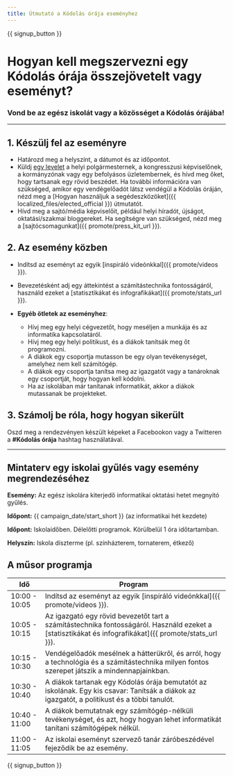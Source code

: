 ```yaml
---
title: Útmutató a Kódolás órája eseményhez
---
```


{{ signup_button }}

# Hogyan kell megszervezni egy Kódolás órája összejövetelt vagy eseményt?

### Vond be az egész iskolát vagy a közösséget a Kódolás órájába!

* * *

## 1. Készülj fel az eseményre

- Határozd meg a helyszínt, a dátumot és az időpontot.
- Küldj [egy levelet](https://hourofcode.com/promote/resources#sample-emails) a helyi polgármesternek, a kongresszusi képviselőnek, a kormányzónak vagy egy befolyásos üzletembernek, és hívd meg őket, hogy tartsanak egy rövid beszédet. Ha további információra van szükséged, amikor egy vendégelőadót látsz vendégül a Kódolás óráján, nézd meg a [Hogyan használjuk a segédeszközöket]({{ localized_files/elected_official }}) útmutatót.
- Hívd meg a sajtó/média képviselőit, például helyi híradót, újságot, oktatási/szakmai bloggereket. Ha segítségre van szükséged, nézd meg a [sajtócsomagunkat]({{ promote/press_kit_url }}).

## 2. Az esemény közben

- Indítsd az eseményt az egyik [inspiráló videónkkal]({{ promote/videos }}).
- Bevezetésként adj egy áttekintést a számítástechnika fontosságáról, használd ezeket a [statisztikákat és infografikákat]({{ promote/stats_url }}).   
      
    
- **Egyéb ötletek az eseményhez**: 
    - Hívj meg egy helyi cégvezetőt, hogy meséljen a munkája és az informatika kapcsolatáról.
    - Hívj meg egy helyi politikust, és a diákok tanítsák meg őt programozni.
    - A diákok egy csoportja mutasson be egy olyan tevékenységet, amelyhez nem kell számítógép.
    - A diákok egy csoportja tanítsa meg az igazgatót vagy a tanároknak egy csoportját, hogy hogyan kell kódolni.
    - Ha az iskolában már tanítanak informatikát, akkor a diákok mutassanak be projekteket.

## 3. Számolj be róla, hogy hogyan sikerült

Oszd meg a rendezvényen készült képeket a Facebookon vagy a Twitteren a **#Kódolás órája** hashtag használatával.

* * *

## Mintaterv egy iskolai gyűlés vagy esemény megrendezéséhez

**Esemény:** Az egész iskolára kiterjedő informatikai oktatási hetet megnyitó gyűlés.

**Időpont:** {{ campaign_date/start_short }} (az informatikai hét kezdete) 

**Időpont:** Iskolaidőben. Délelőtti programok. Körülbelül 1 óra időtartamban.

**Helyszín:** Iskola díszterme (pl. színházterem, tornaterem, étkező)

## A műsor programja

| Idő           | Program                                                                                                                                               |
| ------------- | ----------------------------------------------------------------------------------------------------------------------------------------------------- |
| 10:00 - 10:05 | Indítsd az eseményt az egyik [inspiráló videónkkal]({{ promote/videos }}).                                                                            |
| 10:05 - 10:15 | Az igazgató egy rövid bevezetőt tart a számítástechnika fontosságáról. Használd ezeket a [statisztikákat és infografikákat]({{ promote/stats_url }}). |
| 10:15 - 10:30 | Vendégelőadók mesélnek a hátterükről, és arról, hogy a technológia és a számítástechnika milyen fontos szerepet játszik a mindennapjainkban.          |
| 10:30 - 10:40 | A diákok tartanak egy Kódolás órája bemutatót az iskolának. Egy kis csavar: Tanítsák a diákok az igazgatót, a politikust és a többi tanulót.          |
| 10:40 - 11:00 | A diákok bemutatnak egy számítógép-nélküli tevékenységet, és azt, hogy hogyan lehet informatikát tanítani számítógépek nélkül.                        |
| 11:00 - 11:05 | Az iskolai eseményt szervező tanár záróbeszédével fejeződik be az esemény.                                                                            |

{{ signup_button }}